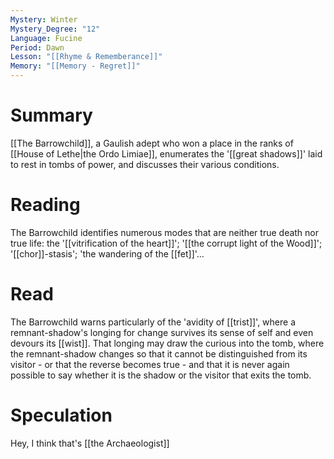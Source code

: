 ```yaml
---
Mystery: Winter
Mystery_Degree: "12"
Language: Fucine
Period: Dawn
Lesson: "[[Rhyme & Rememberance]]"
Memory: "[[Memory - Regret]]"
---
```

# Summary
[[The Barrowchild]], a Gaulish adept who won a place in the ranks of [[House of Lethe|the Ordo Limiae]], enumerates the '[[great shadows]]' laid to rest in tombs of power, and discusses their various conditions.
# Reading
The Barrowchild identifies numerous modes that are neither true death nor true life: the '[[vitrification of the heart]]'; '[[the corrupt light of the Wood]]'; '[[chor]]-stasis'; 'the wandering of the [[fet]]'…
# Read
The Barrowchild warns particularly of the 'avidity of [[trist]]', where a remnant-shadow's longing for change survives its sense of self and even devours its [[wist]]. That longing may draw the curious into the tomb, where the remnant-shadow changes so that it cannot be distinguished from its visitor - or that the reverse becomes true - and that it is never again possible to say whether it is the shadow or the visitor that exits the tomb.

# Speculation
Hey, I think that's [[the Archaeologist]]